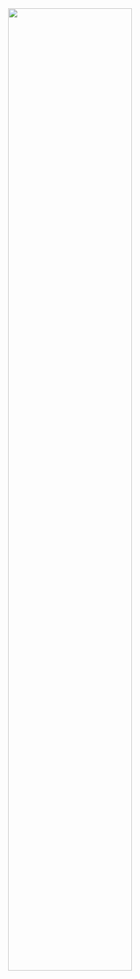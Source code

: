 <div align="center">
  <img src="https://media.giphy.com/media/1DEJwfwdknKZq/giphy.gif" width="70%">
</div>
